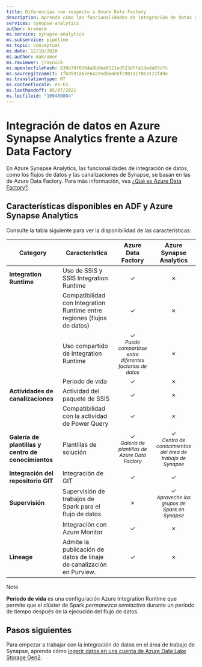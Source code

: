 ```yaml
---
title: Diferencias con respecto a Azure Data Factory
description: Aprenda cómo las funcionalidades de integración de datos de Azure Synapse Analytics difieren de las de Azure Data Factory
services: synapse-analytics
author: kromerm
ms.service: synapse-analytics
ms.subservice: pipeline
ms.topic: conceptual
ms.date: 12/10/2020
ms.author: makromer
ms.reviewer: jrasnick
ms.openlocfilehash: 638b78f0304a9bbba8521ed523dffa1deda03c7c
ms.sourcegitcommit: 1fbd591a67e6422edb6de8fc901ac7063172f49e
ms.translationtype: HT
ms.contentlocale: es-ES
ms.lasthandoff: 05/07/2021
ms.locfileid: "109480804"
---
```

# <a name="data-integration-in-azure-synapse-analytics-versus-azure-data-factory"></a>Integración de datos en Azure Synapse Analytics frente a Azure Data Factory

En Azure Synapse Analytics, las funcionalidades de integración de datos, como los flujos de datos y las canalizaciones de Synapse, se basan en las de Azure Data Factory. Para más información, vea [¿Qué es Azure Data Factory?](../../data-factory/introduction.md).


## <a name="available-features-in-adf--azure-synapse-analytics"></a>Características disponibles en ADF y Azure Synapse Analytics

Consulte la tabla siguiente para ver la disponibilidad de las características:

| Category                 | Característica    |  Azure Data Factory  | Azure Synapse Analytics |
| ------------------------ | ---------- | :------------------: | :---------------------: |
| **Integration Runtime**  | Uso de SSIS y SSIS Integration Runtime | ✓ | ✗ |
|                          | Compatibilidad con Integration Runtime entre regiones (flujos de datos) | ✓ | ✗ |
|                          | Uso compartido de Integration Runtime | ✓<br><small>*Puede compartirse entre diferentes factorías de datos* | ✗ |
|                          | Período de vida | ✓ | ✗ |
| **Actividades de canalizaciones** | Actividad del paquete de SSIS | ✓ | ✗ |
|                          | Compatibilidad con la actividad de Power Query | ✓ | ✗ |
| **Galería de plantillas y centro de conocimientos** | Plantillas de solución | ✓<br><small>*Galería de plantillas de Azure Data Factory* | ✓<br><small>*Centro de conocimientos del área de trabajo de Synapse* |
| **Integración del repositorio GIT** | Integración de GIT | ✓ | ✓ |
| **Supervisión**           | Supervisión de trabajos de Spark para el flujo de datos | ✗ | ✓<br><small>*Aproveche los grupos de Spark en Synapse* |
|                          | Integración con Azure Monitor | ✓ | ✗ |
| **Lineage** | Admite la publicación de datos de linaje de canalización en Purview.  | ✓ | ✗ |  

> [!Note]
> **Período de vida** es una configuración Azure Integration Runtime que permite que el clúster de Spark *permanezca semiactivo* durante un período de tiempo después de la ejecución del flujo de datos.
>


## <a name="next-steps"></a>Pasos siguientes

Para empezar a trabajar con la integración de datos en el área de trabajo de Synapse, aprenda cómo [ingerir datos en una cuenta de Azure Data Lake Storage Gen2](data-integration-data-lake.md).
